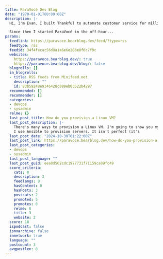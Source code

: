 ```yaml
---
title: ParaVocê Dev Blog
date: "1970-01-01T00:00:00Z"
description: |-
  Hi, I'm Evan. I built Thankful to automate customer service for millions of people, which  acquired in 2023.

  Since then I started ParaVocê in the off-hour...
params:
  feedlink: https://paravoce.bearblog.dev/feed/?type=rss
  feedtype: rss
  feedid: 34f4fecac56d8a1a6e6e283e8f6c7f9c
  websites:
    https://paravoce.bearblog.dev/: true
    https://paravoce.bearblog.dev/blog/: false
  blogrolls: []
  in_blogrolls:
  - title: RSS feeds from Minifeed.net
    description: ""
    id: 83b59248e9346428c889eb03522b4297
  recommended: []
  recommender: []
  categories:
  - devops
  - sysadmin
  relme: {}
  last_post_title: How do you provision a Linux VM?
  last_post_description: |-
    There's many ways to provision a Linux VM. I'm going to show you my approach, which as usual, is aimed at keeping it as simple as possible.1
    I use Ansible to provision servers. It isn't perfect (it's
  last_post_date: "2024-10-30T01:22:00Z"
  last_post_link: https://paravoce.bearblog.dev/how-do-you-provision-a-linux-vm/
  last_post_categories:
  - devops
  - sysadmin
  last_post_language: ""
  last_post_guid: eea0d562cdc1977731f71159ca09fc49
  score_criteria:
    cats: 0
    description: 3
    feedlangs: 0
    hasContent: 0
    hasPosts: 3
    postcats: 2
    promoted: 5
    promotes: 0
    relme: 0
    title: 3
    website: 2
  score: 18
  ispodcast: false
  isnoarchive: false
  innetwork: true
  language: ""
  postcount: 3
  avgpostlen: 0
---
```


